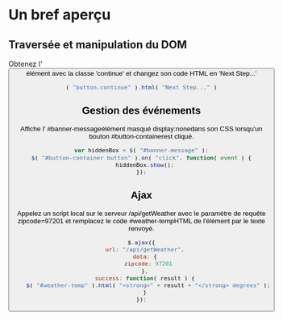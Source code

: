 # Un bref aperçu

## Traversée et manipulation du DOM

Obtenez l' <button>élément avec la classe 'continue' et changez son code HTML en 'Next Step...'

```javascript
( "button.continue" ).html( "Next Step..." )
```

## Gestion des événements

Affiche l' #banner-messageélément masqué display:nonedans son CSS lorsqu'un bouton #button-containerest cliqué.

```javascript
var hiddenBox = $( "#banner-message" );
$( "#button-container button" ).on( "click", function( event ) {
  hiddenBox.show();
});
```

## Ajax

Appelez un script local sur le serveur /api/getWeather avec le paramètre de requête zipcode=97201 et remplacez le code #weather-tempHTML de l'élément par le texte renvoyé.


```javascript
$.ajax({
  url: "/api/getWeather",
  data: {
    zipcode: 97201
  },
  success: function( result ) {
    $( "#weather-temp" ).html( "<strong>" + result + "</strong> degrees" );
  }
});
```

